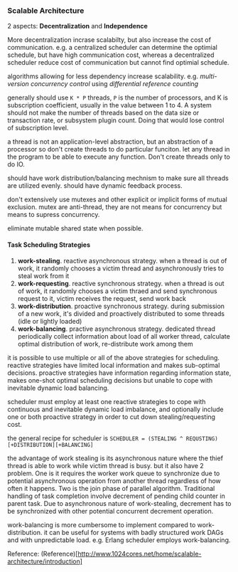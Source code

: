 ### Scalable Architecture ###

2 aspects: **Decentralization** and **Independence**

More decentralization incrase scalabilty, but also increase the cost of communication. e.g. a centralized scheduler can determine the optimial schedule, but have high communication cost, whereas a decentralized scheduler reduce cost of communication but cannot find optimial schedule.

algorithms allowing for less dependency increase scalability. e.g. *multi-version concurrency control* using *differential reference counting*

generally should use `K * P` threads, `P` is the number of processors, and K is subscription coefficient, usually in the value between 1 to 4. A system should not make the number of threads based on the data size or transaction rate, or subsystem plugin count. Doing that would lose control of subscription level.

a thread is not an application-level abstraction, but an abstraction of a processor so don't create threads to do particular funciton. let any thread in the program to be able to execute any function. Don't create threads only to do IO.

should have work distribution/balancing mechnism to make sure all threads are utilized evenly. should have dynamic feedback process.

don't extensively use mutexes and other explicit or implicit forms of mutual exclusion. mutex are anti-thread, they are not means for concurrency but means to supress concurrency. 

eliminate mutable shared state when possible.

#### Task Scheduling Strategies
1. **work-stealing**. reactive asynchronous strategy. when a thread is out of work, it randomly chooses a victim thread and asynchronously tries to steal work from it
2. **work-requesting**. reactive synchronous strategy. when a thread is out of work, it randomly chooses a victim thraed and send synchronous request to it, victim receives the request, send work back
3. **work-distribution**. proactive synchronous strategy. during submission of a new work, it's divided and proactively distributed to some threads (idle or lightly loaded)
4. **work-balancing**. practive asynchronous strategy. dedicated thread periodically collect information about load of all worker thread, calculate optimal distribution of work, re-distribute work among them

it is possible to use multiple or all of the above strategies for scheduling. reactive strategies have limited local information and makes sub-optimal decisions. proactive strategies have information regarding information state, makes one-shot optimal scheduling decisions but unable to cope with inevitable dynamic load balancing.

scheduler must employ at least one reactive strategies to cope with continuous and inevitable dynamic load imbalance, and optionally include one or both proactive strategy in order to cut down stealing/requesting cost.

the general recipe for scheduler is `SCHEDULER = (STEALING ^ REQUSTING)[+DISTRIBUTION][+BALANCING]`

the advantage of work stealing is its asynchronous nature where the thief thread is able to work while victim thread is busy. but it also have 2 problem. One is it requires the worker work queue to synchronize due to potential asynchronous operation from another thread regardless of how often it happens. Two is the join phase of parallel algorithm. Traditional handling of task completion involve decrement of pending child counter in parent task. Due to asynchronous nature of work-stealing, decrement has to be synchronized with other potential concurrent decrement operation.

work-balancing is more cumbersome to implement compared to work-distribution. it can be useful for systems with badly structured work DAGs and with unpredictable load. e.g. Erlang scheduler employs work-balancing.

Reference:
(Reference)[http://www.1024cores.net/home/scalable-architecture/introduction]
